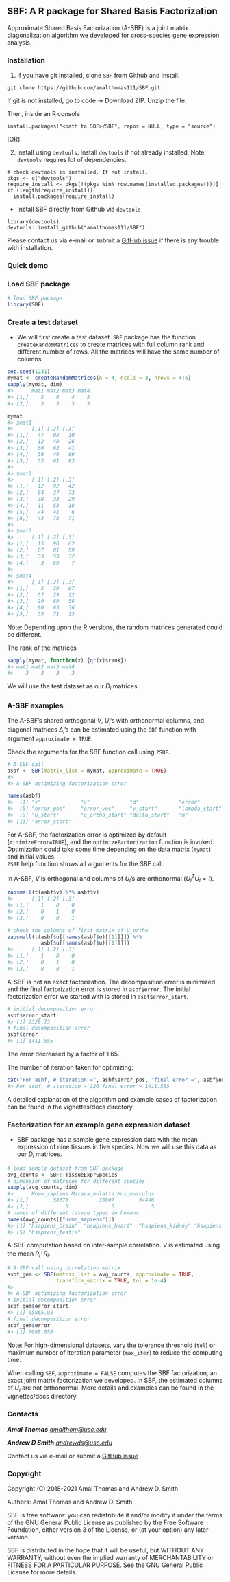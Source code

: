 
<!-- README.md is generated from README.Rmd. Please edit that file -->

## SBF: A R package for Shared Basis Factorization

Approximate Shared Basis Factorization (A-SBF) is a joint matrix
diagonalization algorithm we developed for cross-species gene expression
analysis.

### Installation

1.  If you have git installed, clone `SBF` from Github and install.

<!-- -->

    git clone https://github.com/amalthomas111/SBF.git

If git is not installed, go to code -&gt; Download ZIP. Unzip the file.

Then, inside an R console

    install.packages("<path to SBF>/SBF", repos = NULL, type = "source")

\[OR\]

2.  Install using `devtools`. Install `devtools` if not already
    installed. Note: `devtools` requires lot of dependencies.

<!-- -->

    # check devtools is installed. If not install.
    pkgs <- c("devtools")
    require_install <- pkgs[!(pkgs %in% row.names(installed.packages()))]
    if (length(require_install))
      install.packages(require_install)

-   Install SBF directly from Github via `devtools`

<!-- -->

    library(devtools)
    devtools::install_github("amalthomas111/SBF")

Please contact us via e-mail or submit a [GitHub
issue](https://github.com/amalthomas111/SBF/issues) if there is any
trouble with installation.

### Quick demo

### Load SBF package

``` r
# load SBF package
library(SBF)
```

### Create a test dataset

-   We will first create a test dataset. `SBF` package has the function
    `createRandomMatrices` to create matrices with full column rank and
    different number of rows. All the matrices will have the same number
    of columns.

``` r
set.seed(1231)
mymat <- createRandomMatrices(n = 4, ncols = 3, nrows = 4:6)
sapply(mymat, dim)
#>      mat1 mat2 mat3 mat4
#> [1,]    5    6    4    5
#> [2,]    3    3    3    3
```

``` r
mymat
#> $mat1
#>      [,1] [,2] [,3]
#> [1,]   47   98   10
#> [2,]   12   40   26
#> [3,]   60   62   41
#> [4,]   36   46   89
#> [5,]   53   61   83
#> 
#> $mat2
#>      [,1] [,2] [,3]
#> [1,]   12   92   42
#> [2,]   84   37   73
#> [3,]   38   33   29
#> [4,]   11   53   18
#> [5,]   74   41    6
#> [6,]   43   78   71
#> 
#> $mat3
#>      [,1] [,2] [,3]
#> [1,]   15   96   62
#> [2,]   87   81   59
#> [3,]   33   53   32
#> [4,]    3   69    7
#> 
#> $mat4
#>      [,1] [,2] [,3]
#> [1,]    3   39   97
#> [2,]   57   29   22
#> [3,]   20   89   58
#> [4,]   90   63   36
#> [5,]   35   71   13
```

Note: Depending upon the R versions, the random matrices generated could
be different.

The rank of the matrices

``` r
sapply(mymat, function(x) {qr(x)$rank})
#> mat1 mat2 mat3 mat4 
#>    3    3    3    3
```

We will use the test dataset as our *D*<sub>*i*</sub> matrices.

### A-SBF examples

The A-SBF’s shared orthogonal *V*, *U*<sub>*i*</sub>’s with orthonormal
columns, and diagonal matrices *Δ*<sub>*i*</sub>’s can be estimated
using the `SBF` function with argument `approximate = TRUE`.

Check the arguments for the SBF function call using `?SBF`.

``` r
# A-SBF call
asbf <- SBF(matrix_list = mymat, approximate = TRUE)
#> 
#> A-SBF optimizing factorization error
```

``` r
names(asbf)
#>  [1] "v"             "u"             "d"             "error"        
#>  [5] "error_pos"     "error_vec"     "v_start"       "lambda_start" 
#>  [9] "u_start"       "u_ortho_start" "delta_start"   "m"            
#> [13] "error_start"
```

For A-SBF, the factorization error is optimized by default
(`minimizeError=TRUE`), and the `optimizeFactorization` function is
invoked. Optimization could take some time depending on the data matrix
(`mymat`) and initial values.  
`?SBF` help function shows all arguments for the SBF call.

In A-SBF, *V* is orthogonal and columns of *U*<sub>*i*</sub>’s are
orthonormal (*U*<sub>*i*</sub><sup>*T*</sup>*U*<sub>*i*</sub> = *I*).

``` r
zapsmall(t(asbf$v) %*% asbf$v)
#>      [,1] [,2] [,3]
#> [1,]    1    0    0
#> [2,]    0    1    0
#> [3,]    0    0    1
```

``` r
# check the columns of first matrix of U_ortho
zapsmall(t(asbf$u[[names(asbf$u)[[1]]]]) %*%
           asbf$u[[names(asbf$u)[[1]]]])
#>      [,1] [,2] [,3]
#> [1,]    1    0    0
#> [2,]    0    1    0
#> [3,]    0    0    1
```

A-SBF is not an exact factorization. The decomposition error is
minimized and the final factorization error is stored in `asbf$error`.
The initial factorization error we started with is stored in
`asbf$error_start`.

``` r
# initial decomposition error
asbf$error_start
#> [1] 2329.73
# final decomposition error
asbf$error
#> [1] 1411.555
```

The error decreased by a factor of 1.65.

The number of iteration taken for optimizing:

``` r
cat("For asbf, # iteration =", asbf$error_pos, "final error =", asbf$error)
#> For asbf, # iteration = 220 final error = 1411.555
```

A detailed explanation of the algorithm and example cases of
factorization can be found in the vignettes/docs directory.

### Factorization for an example gene expression dataset

-   SBF package has a sample gene expression data with the mean
    expression of nine tissues in five species. Now we will use this
    data as our *D*<sub>*i*</sub> matrices.

``` r
# load sample dataset from SBF package
avg_counts <- SBF::TissueExprSpecies
# dimension of matrices for different species
sapply(avg_counts, dim)
#>      Homo_sapiens Macaca_mulatta Mus_musculus
#> [1,]        58676          30807        54446
#> [2,]            5              5            5
# names of different tissue types in humans
names(avg_counts[["Homo_sapiens"]])
#> [1] "hsapiens_brain"  "hsapiens_heart"  "hsapiens_kidney" "hsapiens_liver" 
#> [5] "hsapiens_testis"
```

A-SBF computation based on inter-sample correlation. *V* is estimated
using the mean *R*<sub>*i*</sub><sup>*T*</sup>*R*<sub>*i*</sub>.

``` r
# A-SBF call using correlation matrix
asbf_gem <- SBF(matrix_list = avg_counts, approximate = TRUE,
                transform_matrix = TRUE, tol = 1e-4)
#> 
#> A-SBF optimizing factorization error
# initial decomposition error
asbf_gem$error_start
#> [1] 65865.92
# final decomposition error
asbf_gem$error
#> [1] 7088.058
```

Note: For high-dimensional datasets, vary the tolerance threshold
(`tol`) or maximum number of iteration parameter (`max_iter`) to reduce
the computing time.

When calling `SBF`, `approximate = FALSE` computes the SBF
factorization, an exact joint matrix factorization we developed. In SBF,
the estimated columns of *U*<sub>*i*</sub> are not orthonormal. More
details and examples can be found in the vignettes/docs directory.

### Contacts

***Amal Thomas*** *<amalthom@usc.edu>*

***Andrew D Smith*** *<andrewds@usc.edu>*

Contact us via e-mail or submit a [GitHub
issue](https://github.com/amalthomas111/SBF/issues)

### Copyright

Copyright (C) 2018-2021 Amal Thomas and Andrew D. Smith

Authors: Amal Thomas and Andrew D. Smith

SBF is free software: you can redistribute it and/or modify it under the
terms of the GNU General Public License as published by the Free
Software Foundation, either version 3 of the License, or (at your
option) any later version.

SBF is distributed in the hope that it will be useful, but WITHOUT ANY
WARRANTY; without even the implied warranty of MERCHANTABILITY or
FITNESS FOR A PARTICULAR PURPOSE. See the GNU General Public License for
more details.
